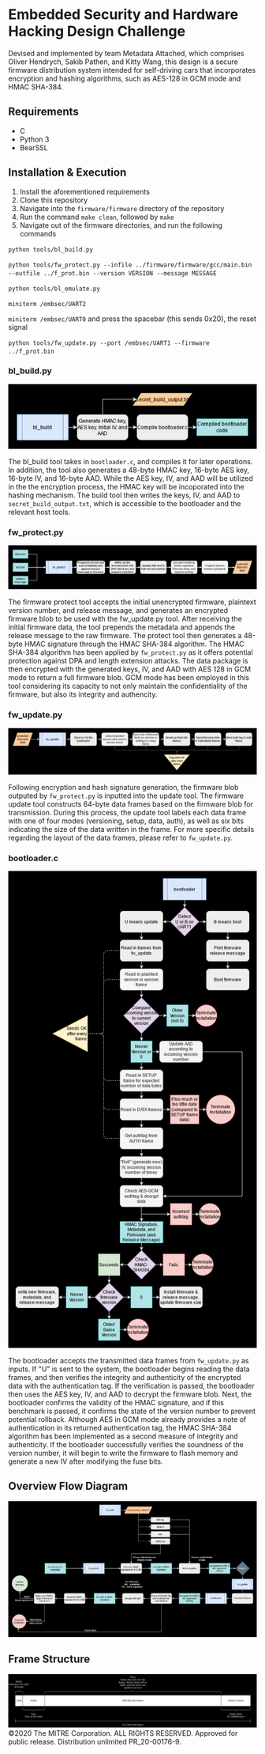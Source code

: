 # Embedded Security and Hardware Hacking Design Challenge
Devised and implemented by team Metadata Attached, which comprises Oliver Hendrych, Sakib Pathen, and Kitty Wang, this design is a secure firmware distribution system intended for self-driving cars that incorporates encryption and hashing algorithms, such as AES-128 in GCM mode and HMAC SHA-384.

## Requirements
* C
* Python 3
* BearSSL

## Installation & Execution
1. Install the aforementioned requirements
2. Clone this repository
3. Navigate into the `firmware/firmware` directory of the repository
4. Run the command `make clean`, followed by `make`
5. Navigate out of the firmware directories, and run the following commands 

`python tools/bl_build.py`

`python tools/fw_protect.py --infile ../firmware/firmware/gcc/main.bin --outfile ../f_prot.bin --version VERSION --message MESSAGE`

`python tools/bl_emulate.py`

`miniterm /embsec/UART2`

`miniterm /embsec/UART0` and press the spacebar (this sends 0x20), the reset signal

`python tools/fw_update.py --port /embsec/UART1 --firmware ../f_prot.bin`

### bl_build.py

![](bl_build_flowchart.png)

The bl_build tool takes in `bootloader.c`, and compiles it for later operations. In addition, the tool also generates a 48-byte HMAC key, 16-byte AES key, 16-byte IV, and 16-byte AAD. While the AES key, IV, and AAD will be utilized in the the encryption process, the HMAC key will be incoporated into the hashing mechanism. The build tool then writes the keys, IV, and AAD to `secret_build_output.txt`, which is accessible to the bootloader and the relevant host tools.

### fw_protect.py

![](fw_protect_flowchart.png)

The firmware protect tool accepts the initial unencrypted firmware, plaintext version number, and release message, and generates an encrypted firmware blob to be used with the fw_update.py tool. After receiving the initial firmware data, the tool prepends the metadata and appends the release message to the raw firmware. The protect tool then generates a 48-byte HMAC signature through the HMAC SHA-384 algorithm. The HMAC SHA-384 algorithm has been applied by `fw_protect.py` as it offers potential protection against DPA and length extension attacks. The data package is then encrypted with the generated keys, IV, and AAD with AES 128 in GCM mode to return a full firmware blob. GCM mode has been employed in this tool considering its capacity to not only maintain the confidentiality of the firmware, but also its integrity and authencity.

### fw_update.py

![](fw_update_flowchart.png)

Following encryption and hash signature generation, the firmware blob outputed by `fw_protect.py` is inputted into the update tool. The firmware update tool constructs 64-byte data frames based on the firmware blob for transmission. During this process, the update tool labels each data frame with one of four modes (versioning, setup, data, auth), as well as six bits indicating the size of the data written in the frame. For more specific details regarding the layout of the data frames, please refer to `fw_update.py`.

### bootloader.c

![](bootloader_flowchart.png)

The bootloader accepts the transmitted data frames from `fw_update.py` as inputs. If "U" is sent to the system, the bootloader begins reading the data frames, and then verifies the integrity and authenticity of the encrypted data with the authentication tag. If the verification is passed, the bootloader then uses the AES key, IV, and AAD to decrypt the firmware blob. Next, the bootloader confirms the validity of the HMAC signature, and if this benchmark is passed, it confirms the state of the version number to prevent potential rollback. Although AES in GCM mode already provides a note of authentication in its returned authentication tag, the HMAC SHA-384 algorithm has been implemented as a second measure of integrity and authenticity. If the bootloader successfully verifies the soundness of the version number, it will begin to write the firmware to flash memory and generate a new IV after modifying the fuse bits.  

## Overview Flow Diagram

![](flowchart.png)


## Frame Structure

![](framestructure.png)
©2020 The MITRE Corporation. ALL RIGHTS RESERVED. Approved for public release. Distribution unlimited PR_20-00176-9.